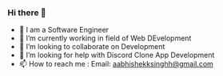 ### Hi  there  👋
- 🔭 I am a Software Engineer
- 🌱 I’m currently working in field of Web DEvelopment
- 👯 I’m looking to collaborate on Development
- 🤔 I’m looking for help with Discord Clone App Development 
- 📫 How to reach me : Email:  aabhishekksinghh@gmail.com

<!--
**aabhishek777/aabhishek777** is a ✨ _special_ ✨ repository because its `README.md` (this file) appears on your GitHub profile.

Here are some ideas to get you started:

- 🔭 I’m currently working on ...
- 🌱 I’m currently learning ...
- 👯 I’m looking to collaborate on ...
- 🤔 I’m looking for help with ...
- 💬 Ask me about ...
- 📫 How to reach me: ...
- 😄 Pronouns: ...
- ⚡ Fun fact: ...
-->
